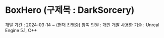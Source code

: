 # BoxHero (구제목 : DarkSorcery)

개발 기간 : 2024-03-14 ~ (현재 진행중)
참여 인원 : 개인 개발
사용한 기술 : Unreal Engine 5.1, C++
